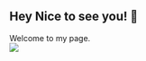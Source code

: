 
## Hey Nice to see you! :wave:<br/>
Welcome to my page.<br/>
<img src="https://image.freepik.com/foto-gratis/concepto-diseno-web-dibujos_1134-77.jpg"/>



